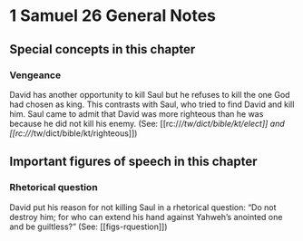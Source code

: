 # 1 Samuel 26 General Notes
## Special concepts in this chapter

### Vengeance
David has another opportunity to kill Saul but he refuses to kill the one God had chosen as king. This contrasts with Saul, who tried to find David and kill him. Saul came to admit that David was more righteous than he was because he did not kill his enemy. (See: [[rc://*/tw/dict/bible/kt/elect]] and [[rc://*/tw/dict/bible/kt/righteous]])

## Important figures of speech in this chapter

### Rhetorical question
David put his reason for not killing Saul in a rhetorical question: “Do not destroy him; for who can extend his hand against Yahweh’s anointed one and be guiltless?” (See: [[figs-rquestion]])